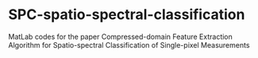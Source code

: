 # SPC-spatio-spectral-classification
MatLab codes for the paper Compressed-domain Feature Extraction Algorithm for Spatio-spectral Classification of Single-pixel Measurements
